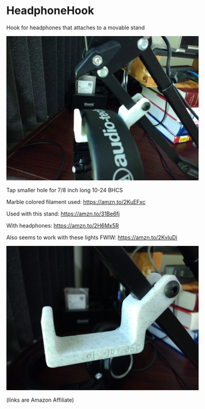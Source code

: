 # HeadphoneHook
Hook for headphones that attaches to a movable stand

![image](headphones1.jpg)

Tap smaller hole for 7/8 inch long 10-24 BHCS

Marble colored filament used: https://amzn.to/2KuEFxc

Used with this stand: https://amzn.to/31Be6fj 

With headphones: https://amzn.to/2H6Mx5R

Also seems to work with these lights FWIW: https://amzn.to/2KvluDi

![image](headphones.jpg)

(links are Amazon Affiliate)

